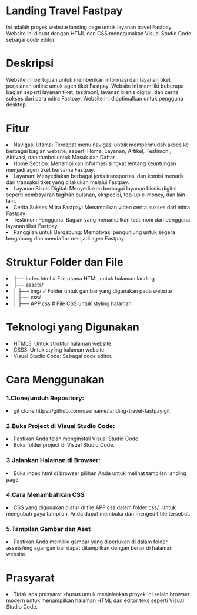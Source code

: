 <h1>Landing  Travel Fastpay </h1>
Ini adalah proyek website landing page untuk layanan travel Fastpay. Website ini dibuat dengan HTML dan CSS menggunakan Visual Studio Code sebagai code editor.

<h1>Deskripsi</h1>
Website ini bertujuan untuk memberikan informasi dan layanan tiket perjalanan online untuk agen tiket Fastpay. Website ini memiliki beberapa bagian seperti layanan tiket, testimoni, layanan bisnis digital, dan cerita sukses dari para mitra Fastpay. Website ini dioptimalkan untuk pengguna desktop .

<h1>Fitur</h1>
<li>Navigasi Utama: Terdapat menu navigasi untuk mempermudah akses ke berbagai bagian website, seperti Home, Layanan, Artikel, Testimoni, Aktivasi, dan tombol untuk Masuk dan Daftar.

<li>Home Section: Menampilkan informasi singkat tentang keuntungan menjadi agen tiket bersama Fastpay.

<li>Layanan: Menyediakan berbagai jenis transportasi dan komisi menarik dari transaksi tiket yang dilakukan melalui Fastpay.

<li>Layanan Bisnis Digital: Menyediakan berbagai layanan bisnis digital seperti pembayaran tagihan bulanan, ekspedisi, top-up e-money, dan lain-lain.

<li>Cerita Sukses Mitra Fastpay: Menampilkan video cerita sukses dari mitra Fastpay

<li>Testimoni Pengguna: Bagian yang menampilkan testimoni dari pengguna layanan tiket Fastpay.

<li>Panggilan untuk Bergabung: Memotivasi pengunjung untuk segera bergabung dan mendaftar menjadi agen Fastpay.</li>

<h1>Struktur Folder dan File</h1>
<li>├── index.html              # File utama HTML untuk halaman landing
<li>├── assets/
<li>│   ├── img/                # Folder untuk gambar yang digunakan pada website
<li>│   ├── css/
<li>│       ├── APP.css         # File CSS untuk styling halaman</li>

<h1>Teknologi yang Digunakan</h1>
<li>HTML5: Untuk struktur halaman website.
<li>CSS3: Untuk styling halaman website.
<li>Visual Studio Code: Sebagai code editor.
  
<h1>Cara Menggunakan</h1>
<h3>1.Clone/unduh Repository:</h3>
<li>git clone https://github.com/username/landing-travel-fastpay.git

<h3>2.Buka Project di Visual Studio Code:</h3>
<li>Pastikan Anda telah menginstall Visual Studio Code.
<li>Buka folder project di Visual Studio Code.

<h3>3.Jalankan Halaman di Browser:</h3>
<li>Buka index.html di browser pilihan Anda untuk melihat tampilan landing page.

<h3>4.Cara Menambahkan CSS</h3>
<li>CSS yang digunakan diatur di file APP.css dalam folder css/. Untuk mengubah gaya tampilan, Anda dapat membuka dan mengedit file tersebut.
<link rel="stylesheet" href="css/APP.css">

 <h3>5.Tampilan Gambar dan Aset</h3>
<li> Pastikan Anda memiliki gambar yang diperlukan di dalam folder assets/img agar gambar dapat ditampilkan dengan benar di halaman website.

<h1>Prasyarat</h1>
<li>Tidak ada prasyarat khusus untuk menjalankan proyek ini selain browser modern untuk menampilkan halaman HTML dan editor teks seperti Visual Studio Code.
